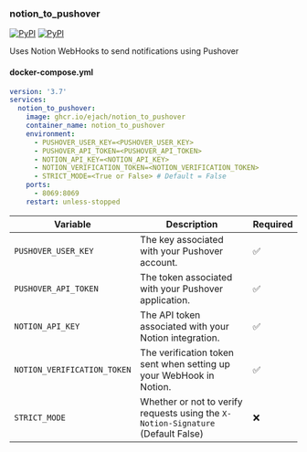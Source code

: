 ### notion_to_pushover
[![PyPI](https://img.shields.io/pypi/v/notion-client?logo=python&label=notion-client&style=flat-square&color=FFD43B)](https://pypi.org/project/notion-client/)
[![PyPI](https://img.shields.io/pypi/v/Requests?logo=python&label=Requests&style=flat-square&color=FFD43B)](https://pypi.org/project/Requests/)

Uses Notion WebHooks to send notifications using Pushover

#### docker-compose.yml
```yml
version: '3.7'
services:
  notion_to_pushover:
    image: ghcr.io/ejach/notion_to_pushover
    container_name: notion_to_pushover
    environment:
      - PUSHOVER_USER_KEY=<PUSHOVER_USER_KEY>
      - PUSHOVER_API_TOKEN=<PUSHOVER_API_TOKEN>
      - NOTION_API_KEY=<NOTION_API_KEY>
      - NOTION_VERIFICATION_TOKEN=<NOTION_VERIFICATION_TOKEN>
      - STRICT_MODE=<True or False> # Default = False
    ports:
      - 8069:8069
    restart: unless-stopped
```
| Variable                    | Description                                                                      | Required |
|-----------------------------|----------------------------------------------------------------------------------|--------|
| `PUSHOVER_USER_KEY`         | The key associated with your Pushover account.                                   | ✅      |
| `PUSHOVER_API_TOKEN`        | The token associated with your Pushover application.                             | ✅      |
| `NOTION_API_KEY`            | The API token associated with your Notion integration.                           | ✅      |
| `NOTION_VERIFICATION_TOKEN` | The verification token sent when setting up your WebHook in Notion.              | ✅      |
| `STRICT_MODE`               | Whether or not to verify requests using the `X-Notion-Signature` (Default False) | ❌       |
